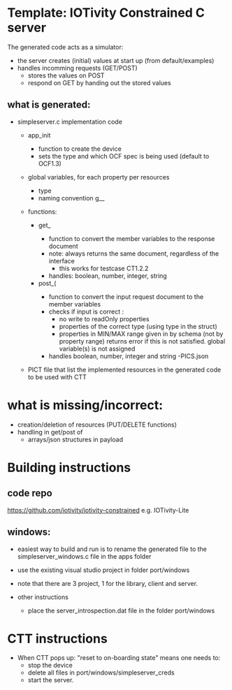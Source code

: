 # Template: IOTivity Constrained C server


The generated code acts as a simulator:
- the server creates (initial) values at start up (from default/examples)
- handles incomming requests (GET/POST)
    - stores the values on POST
    - respond on GET by handing out the stored values

## what is generated:
- simpleserver.c implementation code
    - app_init
        - function to create the device
        - sets the type and which OCF spec is being used (default to OCF1.3)
    - global variables, for each property per resources
        - type 
        - naming convention g_<resource>_<propertyname>
        
    - functions:
        - get_<resource> 
            - function to convert the  member variables to the response document
            - note: always returns the same document, regardless of the interface
                - this works for testcase CT1.2.2
            - handles: boolean, number, integer, string
        - post_<resource>(
            - function to convert the input request document to the member variables
            - checks if input is correct :
                - no write to readOnly properties
                - properties of the correct type (using type in the struct)
                - properties in MIN/MAX range given in by schema (not by property range)
               returns error if this is not satisfied.
               global variable(s) is not assigned
            - handles boolean, number, integer and string
-PICS.json
    - PICT file that list the implemented resources in the generated code
      to be used with CTT
      
            
# what is missing/incorrect:
- creation/deletion of resources (PUT/DELETE functions)
- handling in get/post of
    - arrays/json structures in payload

    
# Building instructions
## code repo
https://github.com/iotivity/iotivity-constrained  e.g. IOTivity-Lite

## windows:
- easiest way to build and run is to rename the generated file to the simpleserver_windows.c file in the apps folder 
- use the existing visual studio project in folder port/windows
- note that there are 3 project, 1 for the library, client and server.

- other instructions
    - place the server_introspection.dat file in the folder port/windows
    
# CTT instructions
- When CTT pops up: "reset to on-boarding state" means one needs to:
  - stop the device
  - delete all files in port/windows/simpleserver_creds  
  - start the server.
    



